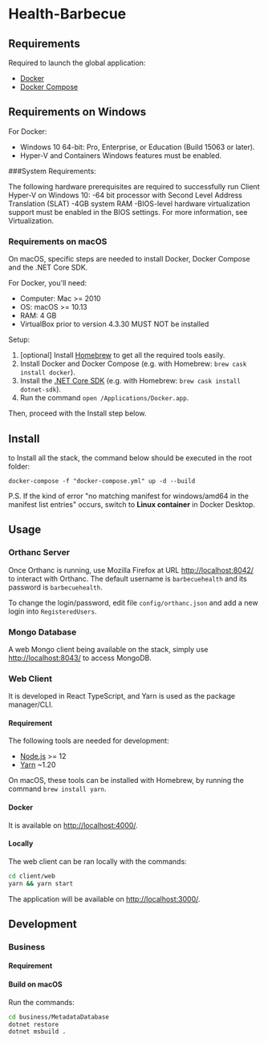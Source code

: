 # Health-Barbecue

## Requirements

Required to launch the global application:
- [Docker](https://www.docker.com/)
- [Docker Compose](https://docs.docker.com/compose/install/)

## Requirements on Windows

For Docker:

- Windows 10 64-bit: Pro, Enterprise, or Education (Build 15063 or later).
- Hyper-V and Containers Windows features must be enabled.

###System Requirements:

The following hardware prerequisites are required to successfully run Client Hyper-V on Windows 10:
-64 bit processor with Second Level Address Translation (SLAT)
-4GB system RAM
-BIOS-level hardware virtualization support must be enabled in the BIOS settings. For more information, see Virtualization.
	
### Requirements on macOS

On macOS, specific steps are needed to install Docker, Docker Compose and the .NET Core SDK.

For Docker, you'll need:

- Computer: Mac >= 2010
- OS: macOS >= 10.13
- RAM: 4 GB
- VirtualBox prior to version 4.3.30 MUST NOT be installed

Setup:

1. [optional] Install [Homebrew](https://brew.sh) to get all the required tools easily.
2. Install Docker and Docker Compose (e.g. with Homebrew: `brew cask install docker`).
3. Install the [.NET Core SDK](https://dotnet.microsoft.com/download#macos) (e.g. with Homebrew: `brew cask install dotnet-sdk`).
4. Run the command `open /Applications/Docker.app`.

Then, proceed with the Install step below.

## Install

to Install all the stack, the command below should be executed in the root folder:

```shell
docker-compose -f "docker-compose.yml" up -d --build
```

P.S. If the kind of error "no matching manifest for windows/amd64 in the manifest list entries" occurs, switch to **Linux container** in Docker Desktop.

## Usage

### Orthanc Server

Once Orthanc is running, use Mozilla Firefox at URL <http://localhost:8042/> to interact with Orthanc. The default username is `barbecuehealth` and its password is `barbecuehealth`.

To change the login/password, edit file `config/orthanc.json` and add a new login into `RegisteredUsers`.

### Mongo Database

A web Mongo client being available on the stack, simply use <http://localhost:8043/> to access MongoDB.

### Web Client

It is developed in React TypeScript, and Yarn is used as the package manager/CLI.

#### Requirement

The following tools are needed for development:

- [Node.js](https://nodejs.org/en/) >= 12
- [Yarn](https://classic.yarnpkg.com/lang/en/) ~1.20

On macOS, these tools can be installed with Homebrew, by running the command `brew install yarn`.

#### Docker

It is available on <http://localhost:4000/>.

#### Locally

The web client can be ran locally with the commands:

```bash
cd client/web
yarn && yarn start
```

The application will be available on <http://localhost:3000/>.

## Development

### Business

#### Requirement

#### Build on macOS

Run the commands:

```sh
cd business/MetadataDatabase
dotnet restore
dotnet msbuild .
```
